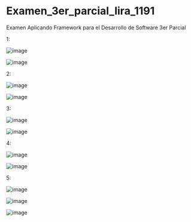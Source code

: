 # Examen_3er_parcial_lira_1191
Examen Aplicando Framework para el Desarrollo de Software 3er Parcial

1:

![image](https://github.com/user-attachments/assets/0dff67c2-c071-4a3f-80a7-a2fd65858a7c)

![image](https://github.com/user-attachments/assets/4bdf02b9-fdef-474f-8fd8-ec69446fd544)

2:

![image](https://github.com/user-attachments/assets/c22d9ffb-e31c-43c9-b3bc-844830a38da3)

![image](https://github.com/user-attachments/assets/92dce461-51d1-4772-87ab-f57bdd559971)

3:

![image](https://github.com/user-attachments/assets/420ea6e4-1652-4fef-ab35-ba64b9f51909)

![image](https://github.com/user-attachments/assets/1111d997-fc67-4954-a768-3176d9495dd3)

4:

![image](https://github.com/user-attachments/assets/47882409-df57-439d-a59c-a1f4a1153e51)

![image](https://github.com/user-attachments/assets/13ee0c59-8247-4140-989a-f17c1365be48)

5:

![image](https://github.com/user-attachments/assets/effef7c7-1322-44d7-9665-82469f2bc63d)

![image](https://github.com/user-attachments/assets/e4c0c923-063c-45ce-a0ff-e45b12960324)

![image](https://github.com/user-attachments/assets/c6eab791-7e4c-4cd2-9027-bea9c2f53447)
